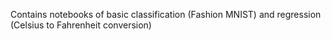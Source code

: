 Contains notebooks of basic classification (Fashion MNIST) and regression (Celsius to Fahrenheit conversion)
